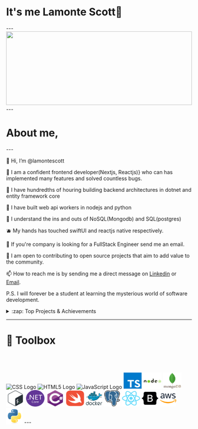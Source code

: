 
<h1>It's me Lamonte Scott👋</h1>
---
<img src="https://media.giphy.com/media/4rZA5D22301iMgrUNd/giphy.gif" width="100%" height="200" />
---
<!--Bio-->
<h1>About me,</h1>
---
<p>👋 Hi, I’m @lamontescott</p>
<p>👀 I am a confident frontend developer(Nextjs, Reactjs)} who can has implemented many features and solved countless bugs. </p>
<p>🍎 I have hundredths of houring building backend architectures in dotnet and entity framework core</p>
<p>🍇 I have built web api workers in nodejs and python</p>
<p>🥦 I understand the ins and outs of NoSQL(Mongodb) and SQL(postgres)</p>
<p>🫐 My hands has touched swiftUI and reactjs native respectively.</p>
<p>🍪 If you're company is looking for a FullStack Engineer send me an email.
<p>💞️ I am open to contributing to open source projects that aim to add value to the community.</p>
<p>📫 How to reach me is by sending me a direct message on <a href="https://linkedin.com/in/lamontescott" target="_blank">Linkedin</a> or <a href="mailto:lamonte.inboxes@gmail.com" target="_blank">Email</a>.</p>
<p>P.S. I will forever be a student at learning the mysterious world of software development.</p>

<!--Github Stats-->

<details>
    <summary>:zap: Top Projects & Achievements </summary> <br />
    &nbsp; &nbsp; Website - <a href="https://www.lamontescott.com" target="_blank">lamontescott.com</a> <br />
    &nbsp; &nbsp; Website - <a href="https://www.eagleeyry.com" target="_blank">eagleeyry.com</a>
</details>

---
<!--Toolbox-->
<h1>🧰 Toolbox</h1>
 <br>
 <br>
 <br>
<img src="https://cdn.worldvectorlogo.com/logos/css-3.svg" alt="CSS Logo" width="50" height="45">
<img src="https://cdn.worldvectorlogo.com/logos/html-1.svg" alt="HTML5 Logo" width="50" height="45"> 
<img src="https://user-images.githubusercontent.com/63941608/126529691-5761ecf0-ce7e-4aa3-b6b5-4965069055e4.png" alt="JavaScript Logo" width="50" height="45"> 
<img src="https://github.com/devicons/devicon/blob/master/icons/typescript/typescript-plain.svg" alt="Typescript Logo" width="50" height="45">
<img src="https://github.com/devicons/devicon/blob/master/icons/nodejs/nodejs-original-wordmark.svg" alt="Node.js Logo" width="50" height="45">
<img src="https://github.com/devicons/devicon/blob/master/icons/mongodb/mongodb-original-wordmark.svg" alt="MongoDB Logo" width="50" height="45">
<img src="https://github.com/devicons/devicon/blob/master/icons/bash/bash-original.svg" alt="Bash Logo" width="50" height="45">
<img src="https://github.com/devicons/devicon/blob/master/icons/dotnetcore/dotnetcore-original.svg" alt="Dot Net Core Logo" width="50" height="45">
<img src="https://github.com/devicons/devicon/blob/master/icons/csharp/csharp-original.svg" alt="cSharp Logo" width="50" height="45">
<img src="https://github.com/devicons/devicon/blob/master/icons/swift/swift-original.svg" alt="Swift Logo" width="50" height="45">
<img src="https://github.com/devicons/devicon/blob/master/icons/docker/docker-original-wordmark.svg" alt="Docker Logo" width="45" height="45">
<img src="https://github.com/devicons/devicon/blob/master/icons/postgresql/postgresql-original.svg" alt="Postresql Logo" width="45" height="45">
<img src="https://github.com/devicons/devicon/blob/master/icons/react/react-original.svg" alt="React Logo" width="50" height="45">
<img src="https://github.com/devicons/devicon/blob/master/icons/bootstrap/bootstrap-plain.svg" alt="Bootstrap Logo" width="45" height="45">
<img src="https://github.com/devicons/devicon/blob/master/icons/amazonwebservices/amazonwebservices-original-wordmark.svg" alt="AWS Logo" width="45" height="45">
<img src="https://github.com/devicons/devicon/blob/master/icons/python/python-original.svg" alt="Python Logo" width="45" height="45">
---

